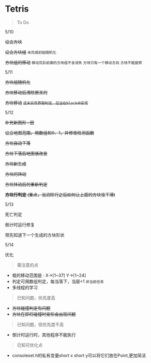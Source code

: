 # Tetris

> To Do

5/10

~~设立方块~~ 

~~设立方块组~~ `未完成初始随机化`

~~方块组的移动~~ `移动完后前面的方块组不会消失` `方块只有一个移动方向` `方块不能旋转`



5/11

~~方块组随机化~~

~~方块移动后清除原来的~~

~~方块移动~~ ~~`还未实现界限判定，应当在block中实现`~~



5/12

~~补充新图形 : 田~~

~~设立地图范围，用数组和0、1，并修改检测函数~~

~~方块自动下落~~

~~方块下落后地图值改变~~

~~方块新生成~~ 

~~方块的转动~~

~~方块转动后的重新判定~~

~~**方块行判定** (重点，当消除行之后如何让上面的方块往下滑)~~



5/13

死亡判定

倒计时运行修复

预先知道下一个生成的方块形状



5/14

优化



> 需注意的点

* 框的移动范围是 : X->[1~37] Y->[1~24]
* 判定可用数组判定，每当落下，当层+1 `非当前任务`
* 多线程的学习



> 已知问题，优先度高

* ~~方块碰撞判定有问题~~
* ~~方块在即将碰撞时变形会出现问题~~



> 已知问题，但优先度不高

* 倒计时运行时，其他程序不能执行

> 已知可优化点

* consoleset.h的私有变量short x short y可以将它们放在Point,更加简洁
